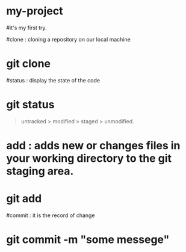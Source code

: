 # my-project
#it's my first try.

#clone : cloning a repository on our local machine
#  git clone <repo link>

#status  : display the state of the code
#  git status
> untracked  > modified  > staged  > unmodified.

# add : adds new or changes files in your working directory to the git staging area.
# git add <file-name>

#commit : it is the record of change
# git commit -m "some messege"